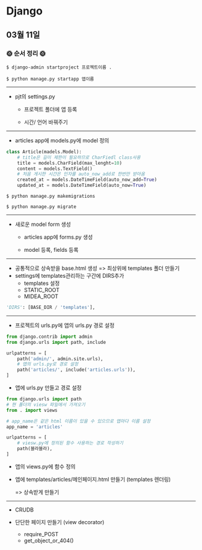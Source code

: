 # Django

## 03월 11일

### 🌞 순서 정리 🌞

```
$ django-admin startproject 프로젝트이름 .

$ python manage.py startapp 앱이름
```

--------------------------------------

- pjt의 settings.py

  - 프로젝트 폴더에 앱 등록

  - 시간/ 언어 바꿔주기

--------------------------------------

- articles app에 models.py에 model 정의

```python
class Article(madels.Model):
    # title은 길이 제한이 필요하므로 CharFiedl class사용
    title = models.CharField(max_lenght=10)
    content = models.TextField()
    # 처음 게시한 시간은 인자를 auto_now_add로 한번만 받아옴
    created_at = models.DateTimeField(auto_now_add=True)
    updated_at = models.DateTimeField(auto_now=True)
```

```
$ python manage.py makemigrations

$ python manage.py migrate
```

-------------------------------------------------------------

- 새로운 model form 생성

  - articles app에 forms.py 생성

  - model 등록, fields 등록

--------------------------------------

- 공통적으로 상속받을 base.html 생성 => 최상위에 templates 폴더 만들기
- settings에 templates관리하는 구간에  DIRS추가
  - templates 설정
  - STATIC_ROOT
  - MIDEA_ROOT

```python
'DIRS': [BASE_DIR / 'templates'],
```

--------------------------------------

- 프로젝트의 urls.py에 앱의 urls.py 경로 설정

```python
from django.contrib import admin
from django.urls import path, include

urlpatterns = [
    path('admin/', admin.site.urls),
    # 앱의 urls.py로 경로 설정
    path('articles/', include('articles.urls')),
]
```

- 앱에 urls.py 만들고 경로 설정

```python
from django.urls import path
# 현 폴더의 viesw 파일에서 가져오기
from . import views

# app_name은 같은 html 이름이 있을 수 있으므로 앱마다 이름 설정
app_name = 'articles'

urlpatterns = [
    # viesw.py에 정의된 함수 사용하는 경로 작성하기
    path(블라블라),
]
```

- 앱의 views.py에 함수 정의

- 앱에 templates/articles/메인페이지.html 만들기 (templates 렌더링)

  => 상속받게 만들기

-----------------------------------

- CRUDB

- 단단한 페이지 만들기 (view decorator)
  - require_POST 
  - get_object_or_404()